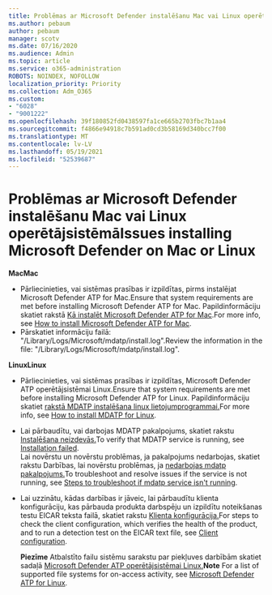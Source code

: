 ```yaml
---
title: Problēmas ar Microsoft Defender instalēšanu Mac vai Linux operētājsistēmā
ms.author: pebaum
author: pebaum
manager: scotv
ms.date: 07/16/2020
ms.audience: Admin
ms.topic: article
ms.service: o365-administration
ROBOTS: NOINDEX, NOFOLLOW
localization_priority: Priority
ms.collection: Adm_O365
ms.custom:
- "6028"
- "9001222"
ms.openlocfilehash: 39f180852fd0438597fa1ce665b2703fbc7b1aa4
ms.sourcegitcommit: f4866e94918c7b591ad0cd3b58169d340bcc7f00
ms.translationtype: MT
ms.contentlocale: lv-LV
ms.lasthandoff: 05/19/2021
ms.locfileid: "52539687"
---
```

# <a name="issues-installing-microsoft-defender-on-mac-or-linux"></a><span data-ttu-id="3d7a6-102">Problēmas ar Microsoft Defender instalēšanu Mac vai Linux operētājsistēmā</span><span class="sxs-lookup"><span data-stu-id="3d7a6-102">Issues installing Microsoft Defender on Mac or Linux</span></span>

<span data-ttu-id="3d7a6-103">**Mac**</span><span class="sxs-lookup"><span data-stu-id="3d7a6-103">**Mac**</span></span>

- <span data-ttu-id="3d7a6-104">Pārliecinieties, vai sistēmas prasības ir izpildītas, pirms instalējat Microsoft Defender ATP for Mac.</span><span class="sxs-lookup"><span data-stu-id="3d7a6-104">Ensure that system requirements are met before installing Microsoft Defender ATP for Mac.</span></span> <span data-ttu-id="3d7a6-105">Papildinformāciju skatiet rakstā [Kā instalēt Microsoft Defender ATP for Mac](/windows/security/threat-protection/microsoft-defender-atp/microsoft-defender-atp-mac#how-to-install-microsoft-defender-atp-for-mac).</span><span class="sxs-lookup"><span data-stu-id="3d7a6-105">For more info, see [How to install Microsoft Defender ATP for Mac](/windows/security/threat-protection/microsoft-defender-atp/microsoft-defender-atp-mac#how-to-install-microsoft-defender-atp-for-mac).</span></span>  
- <span data-ttu-id="3d7a6-106">Pārskatiet informāciju failā: "/Library/Logs/Microsoft/mdatp/install.log".</span><span class="sxs-lookup"><span data-stu-id="3d7a6-106">Review the information in the file: "/Library/Logs/Microsoft/mdatp/install.log".</span></span>

<span data-ttu-id="3d7a6-107">**Linux**</span><span class="sxs-lookup"><span data-stu-id="3d7a6-107">**Linux**</span></span>

- <span data-ttu-id="3d7a6-108">Pārliecinieties, vai sistēmas prasības ir izpildītas, Microsoft Defender ATP operētājsistēmai Linux.</span><span class="sxs-lookup"><span data-stu-id="3d7a6-108">Ensure that system requirements are met before installing Microsoft Defender ATP for Linux.</span></span> <span data-ttu-id="3d7a6-109">Papildinformāciju skatiet [rakstā MDATP instalēšana linux lietojumprogrammai.](/windows/security/threat-protection/microsoft-defender-atp/microsoft-defender-atp-linux#system-requirements)</span><span class="sxs-lookup"><span data-stu-id="3d7a6-109">For more info, see [How to install MDATP for Linux](/windows/security/threat-protection/microsoft-defender-atp/microsoft-defender-atp-linux#system-requirements).</span></span> 
- <span data-ttu-id="3d7a6-110">Lai pārbaudītu, vai darbojas MDATP pakalpojums, skatiet rakstu [Instalēšana neizdevās.](/windows/security/threat-protection/microsoft-defender-atp/linux-support-install#installation-failed)</span><span class="sxs-lookup"><span data-stu-id="3d7a6-110">To verify that MDATP service is running, see [Installation failed](/windows/security/threat-protection/microsoft-defender-atp/linux-support-install#installation-failed).</span></span>  
    <span data-ttu-id="3d7a6-111">Lai novērstu un novērstu problēmas, ja pakalpojums nedarbojas, skatiet rakstu Darbības, lai novērstu problēmas, ja [nedarbojas mdatp pakalpojums.](/windows/security/threat-protection/microsoft-defender-atp/linux-support-install#steps-to-troubleshoot-if-mdatp-service-isnt-running)</span><span class="sxs-lookup"><span data-stu-id="3d7a6-111">To troubleshoot and resolve issues if the service is not running, see [Steps to troubleshoot if mdatp service isn't running](/windows/security/threat-protection/microsoft-defender-atp/linux-support-install#steps-to-troubleshoot-if-mdatp-service-isnt-running).</span></span>
- <span data-ttu-id="3d7a6-112">Lai uzzinātu, kādas darbības ir jāveic, lai pārbaudītu klienta konfigurāciju, kas pārbauda produkta darbspēju un izpildītu noteikšanas testu EICAR teksta failā, skatiet rakstu [Klienta konfigurācija.](/windows/security/threat-protection/microsoft-defender-atp/linux-install-manually#client-configuration)</span><span class="sxs-lookup"><span data-stu-id="3d7a6-112">For steps to check the client configuration, which verifies the health of the product, and to run a detection test on the EICAR text file, see [Client configuration](/windows/security/threat-protection/microsoft-defender-atp/linux-install-manually#client-configuration).</span></span>  

    <span data-ttu-id="3d7a6-113">**Piezīme** Atbalstīto failu sistēmu sarakstu par piekļuves darbībām skatiet sadaļā [Microsoft Defender ATP operētājsistēmai Linux.](/windows/security/threat-protection/microsoft-defender-atp/microsoft-defender-atp-linux#system-requirements)</span><span class="sxs-lookup"><span data-stu-id="3d7a6-113">**Note** For a list of supported file systems for on-access activity, see [Microsoft Defender ATP for Linux](/windows/security/threat-protection/microsoft-defender-atp/microsoft-defender-atp-linux#system-requirements).</span></span>